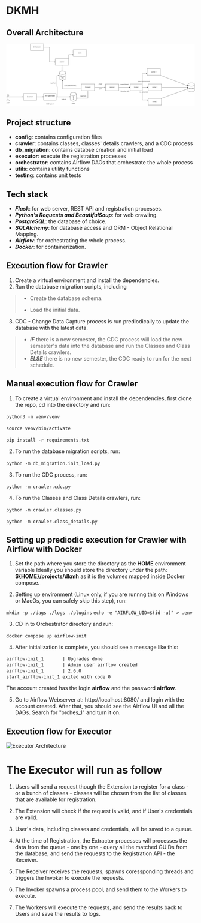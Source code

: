 
# DKMH

## Overall Architecture

![Overall Architecture](dkmh.drawio.png)

## Project structure

- **config**: contains configuration files
- **crawler**: contains classes, classes' details crawlers, and a CDC process
- **db_migration**: contains databse creation and initial load
- **executor**: execute the registration processes
- **orchestrator**: contains Airflow DAGs that orchestrate the whole process
- **utils**: contains utility functions
- **testing**: contains unit tests

## Tech stack

- ***Flask***: for web server, REST API and registration processes.
- ***Python's Requests and BeautifulSoup***: for web crawling.
- ***PostgreSQL***: the database of choice.
- ***SQLAlchemy***: for database access and ORM - Object Relational Mapping.
- ***Airflow***: for orchestrating the whole process.
- ***Docker***: for containerization.

## Execution flow for Crawler

1. Create a virtual environment and install the dependencies.
2. Run the database migration scripts, including

> - Create the database schema.
>
> - Load the initial data.

3. CDC - Change Data Capture process is run prediodically to update the database with the latest data.

> - ***IF*** there is a new semester, the CDC process will load the new semester's data into the database and run the Classes and Class Details crawlers.
> - ***ELSE*** there is no new semester, the CDC ready to run for the next schedule.

## Manual execution flow for Crawler

1. To create a virtual environment and install the dependencies, first clone the repo, cd into the directory and run:

```python3 -m venv/venv```

```source venv/bin/activate```

```pip install -r requirements.txt```

2. To run the database migration scripts, run:

```python -m db_migration.init_load.py```

3. To run the CDC process, run:

```python -m crawler.cdc.py```

4. To run the Classes and Class Details crawlers, run:

```python -m crawler.classes.py```

```python -m crawler.class_details.py```

## Setting up prediodic execution for Crawler with Airflow with Docker

1. Set the path where you store the directory as the **HOME** environment variable
Ideally you should store the directory under the path: **${HOME}/projects/dkmh** as it is the volumes mapped inside Docker compose.

2. Setting up environment (Linux only, if you are runnng this on Windows or MacOs, you can safely skip this step), run:

``` mkdir -p ./dags ./logs ./plugins ```
``` echo -e "AIRFLOW_UID=$(id -u)" > .env ```

3. CD in to Orchestrator directory and run:

```docker compose up airflow-init```

4. After initialization is complete, you should see a message like this:

```
airflow-init_1       | Upgrades done
airflow-init_1       | Admin user airflow created
airflow-init_1       | 2.6.0
start_airflow-init_1 exited with code 0
```
The account created has the login **airflow** and the password **airflow**.

5. Go to Airflow Webserver at: http://localhost:8080/ and login with the account created.
After that, you should see the Airflow UI and all the DAGs.
Search for "orches_1" and turn it on.

## Execution flow for Executor

![Executor Architecture](executor.drawio.png)

# The Executor will run as follow

1. Users will send a request though the Extension to register for a class - or a bunch of classes - classes will be chosen from the list of classes that are available for registration.

2. The Extension will check if the request is valid, and if User's credentials are valid.

3. User's data, including classes and credentials, will be saved to a queue.

4. At the time of Registration, the Extractor processes will processes the data from the queue - one by one - query all the matched GUIDs from the database, and send the requests to the Registration API - the Receiver.

5. The Receiver receives the requests, spawns coressponding threads and triggers the Invoker to execute the requests.

6. The Invoker spawns a process pool, and send them to the Workers to execute.

7. The Workers will execute the requests, and send the results back to Users and save the results to logs.

